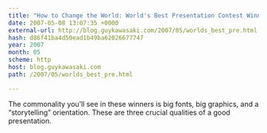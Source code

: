 ```yaml
---
title: "How to Change the World: World's Best Presentation Contest Winners Announced"
date: 2007-05-08 13:07:35 +0000
external-url: http://blog.guykawasaki.com/2007/05/worlds_best_pre.html
hash: d86f41ba4d50ead1b49ba62026677747
year: 2007
month: 05
scheme: http
host: blog.guykawasaki.com
path: /2007/05/worlds_best_pre.html

---
```


The commonality you’ll see in these winners is big fonts, big graphics, and a “storytelling” orientation. These are three crucial qualities of a good presentation.
